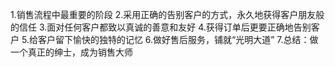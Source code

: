 1.销售流程中最重要的阶段
2.采用正确的告别客户的方式，永久地获得客户朋友般的信任
3.面对任何客户都致以真诚的善意和友好
4.获得订单后更要正确地告别客户
5.给客户留下愉快的独特的记忆
6.做好售后服务，铺就“光明大道”
7.总结：做一个真正的绅士，成为销售大师